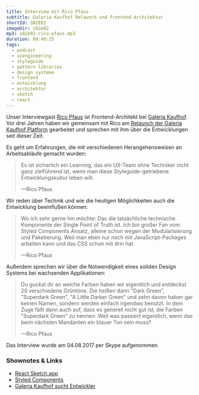 ```yaml
---
title: Interview mit Rico Pfaus
subtitle: Galeria Kaufhof Relaunch und Frontend Architektur
shortId: S02E02
imageDir: s02e02
mp3: s02e02-rico-pfaus.mp3
duration: 00:40:25
tags:
  - podcast
  - uiengineering
  - styleguide
  - pattern libraries
  - design systeme
  - frontend
  - entwicklung
  - architektur
  - sketch
  - react
---
```


Unser Interviewgast [Rico Pfaus](https://github.com/ryx) ist Frontend-Architekt bei [Galeria Kaufhof](https://www.galeria-kaufhof.de/).
Vor drei Jahren haben wir gemeinsam mit Rico am [Relaunch der Galeria Kaufhof Platform](https://galeria-kaufhof.github.io/general/2014/09/20/jump-ein-technologiesprung-bei-galeria-kaufhof) gearbeitet und sprechen mit ihm über die Entwicklungen seit dieser Zeit.

<!-- more -->

Es geht um Erfahrungen, die mit verschiedenen Herangehensweisen an Arbeitsabläufe gemacht wurden:

> Es ist sicherlich ein Learning, das ein UX-Team ohne Techniker nicht ganz zielführend ist, wenn man diese Styleguide-getriebene Entwicklungskultur leben will.
><footer>&mdash;Rico Pfaus</footer>

Wir reden über Technik und wie die heutigen Möglichkeiten auch die Entwicklung beeinflußen können:

> Wo ich sehr gerne hin möchte: Das die tatsächliche technische Komponente der Single Point of Truth ist.
> Ich bin großer Fan vom Styled Components Ansatz, alleine schon wegen der Modularisierung und Paketierung.
> Weil man eben nur noch mit JavaScript-Packages arbeiten kann und das CSS schon mit drin hat.
><footer>&mdash;Rico Pfaus</footer>

Außerdem sprechen wir über die Notwendigkeit eines soliden Design Systems bei wachsenden Applikationen:

> Du guckst dir an welche Farben haben wir eigentlich und entdeckst 20 verschiedene Grüntöne.
> Die heißen dann "Dark Green", "Superdark Green", "A Little Darker Green" und zehn davon haben gar keinen Namen, sondern werden einfach irgendwo benutzt.
> In dem Zuge fällt dann auch auf, dass es generell nicht gut ist, die Farben "Superdark Green" zu nennen.
> Weil was passiert eigentlich, wenn das beim nächsten Mandanten ein blauer Ton sein muss?
><footer>&mdash;Rico Pfaus</footer>

Das Interview wurde am 04.08.2017 per Skype aufgenommen.

### Shownotes & Links

- [React Sketch.app](http://airbnb.io/react-sketchapp/)
- [Styled Components](https://www.styled-components.com/)
- [Galeria Kaufhof sucht Entwickler](https://www.galeria-kaufhof.de/unternehmen/karriere/jobs/stellenangebote.html)
